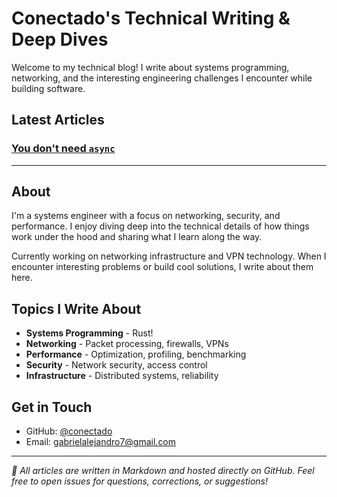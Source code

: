 # Conectado's Technical Writing & Deep Dives

Welcome to my technical blog! I write about systems programming, networking, and the interesting engineering challenges I encounter while building software.

## Latest Articles

### [You don't need `async`]()

---

## About

I'm a systems engineer with a focus on networking, security, and performance. I enjoy diving deep into the technical details of how things work under the hood and sharing what I learn along the way.

Currently working on networking infrastructure and VPN technology. When I encounter interesting problems or build cool solutions, I write about them here.

## Topics I Write About

- **Systems Programming** - Rust!
- **Networking** - Packet processing, firewalls, VPNs
- **Performance** - Optimization, profiling, benchmarking
- **Security** - Network security, access control
- **Infrastructure** - Distributed systems, reliability

## Get in Touch

- GitHub: [@conectado](https://github.com/conectado)
- Email: gabrielalejandro7@gmail.com

---

*📝 All articles are written in Markdown and hosted directly on GitHub. Feel free to open issues for questions, corrections, or suggestions!*
